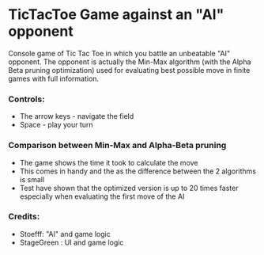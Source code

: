 # TicTacToe Game against an "AI" opponent

Console game of Tic Tac Toe in which you battle an unbeatable "AI" opponent.
The opponent is actually the Min-Max algorithm (with the Alpha Beta pruning
optimization) used for evaluating best possible move in finite games with
full information.

### Controls:
* The arrow keys - navigate the field
* Space - play your turn

### Comparison between Min-Max and Alpha-Beta pruning
* The game shows the time it took to calculate the move
* This comes in handy and the as the difference between the 2 algorithms is small
* Test have shown that the optimized version is up to 20 times faster especially
when evaluating the first move of the AI

### Credits:
* Stoefff: "AI" and game logic
* StageGreen : UI and game logic

